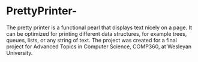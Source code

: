 # PrettyPrinter-

The pretty printer is a functional pearl that displays text nicely on a page. It can be optimized for printing different data structures, for example trees, queues, lists, or any string of text. The project was created for a final project for Advanced Topics in Computer Science, COMP360, at Wesleyan University. 
